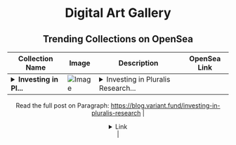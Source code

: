 <div align="center">

# Digital Art Gallery

## Trending Collections on OpenSea

| Collection Name                       | Image                                                                                     | Description                       | OpenSea Link                                                                                          |
|---------------------------------------|-------------------------------------------------------------------------------------------|-----------------------------------|--------------------------------------------------------------------------------------------------------|
| **<details><summary>Investing in Pl...</summary>Investing in Pluralis Research</details>** | ![Image](https://i.seadn.io/s/raw/files/9c7108e4baf8ca1ed540d0547addd30b.webp?w=500&auto=format?w=200&auto=format) | <details><summary>Investing in Pluralis Research...</summary>Investing in Pluralis Research


Read the full post on Paragraph: https://blog.variant.fund/investing-in-pluralis-research</details> | <details><summary>Link</summary>[Investing in Pluralis Research](https://opensea.io/collection/investing-in-pluralis-research)</details> |

</div>